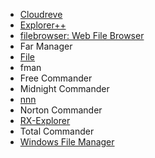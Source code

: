 - [Cloudreve](https://github.com/cloudreve/Cloudreve)
- [Explorer++](https://github.com/derceg/explorerplusplus)
- [filebrowser: Web File Browser](https://github.com/filebrowser/filebrowser)
- Far Manager
- [File](https://github.com/files-community/Files)
- fman
- Free Commander
- Midnight Commander
- [nnn](https://github.com/jarun/nnn)
- Norton Commander
- [RX-Explorer](https://github.com/zhuxb711/RX-Explorer)
- Total Commander
- [Windows File Manager](https://github.com/microsoft/winfile)


